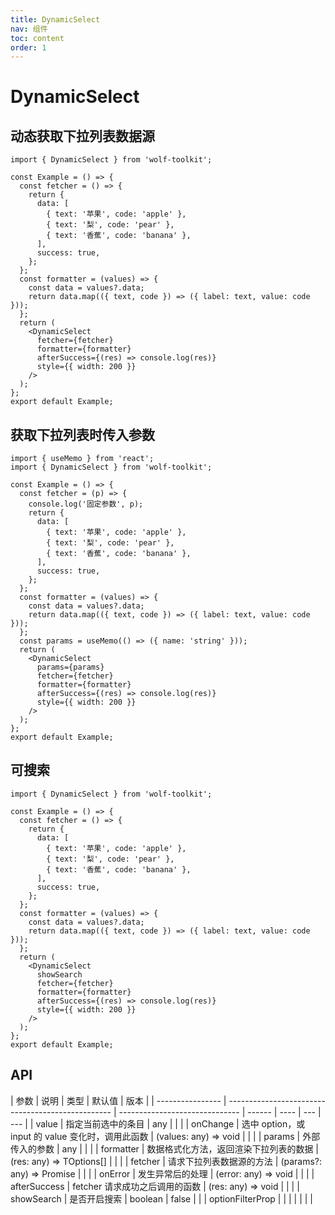 ```yaml
---
title: DynamicSelect
nav: 组件
toc: content
order: 1
---
```


# DynamicSelect

## 动态获取下拉列表数据源

```tsx
import { DynamicSelect } from 'wolf-toolkit';

const Example = () => {
  const fetcher = () => {
    return {
      data: [
        { text: '苹果', code: 'apple' },
        { text: '梨', code: 'pear' },
        { text: '香蕉', code: 'banana' },
      ],
      success: true,
    };
  };
  const formatter = (values) => {
    const data = values?.data;
    return data.map(({ text, code }) => ({ label: text, value: code }));
  };
  return (
    <DynamicSelect
      fetcher={fetcher}
      formatter={formatter}
      afterSuccess={(res) => console.log(res)}
      style={{ width: 200 }}
    />
  );
};
export default Example;
```

## 获取下拉列表时传入参数

```tsx
import { useMemo } from 'react';
import { DynamicSelect } from 'wolf-toolkit';

const Example = () => {
  const fetcher = (p) => {
    console.log('固定参数', p);
    return {
      data: [
        { text: '苹果', code: 'apple' },
        { text: '梨', code: 'pear' },
        { text: '香蕉', code: 'banana' },
      ],
      success: true,
    };
  };
  const formatter = (values) => {
    const data = values?.data;
    return data.map(({ text, code }) => ({ label: text, value: code }));
  };
  const params = useMemo(() => ({ name: 'string' }));
  return (
    <DynamicSelect
      params={params}
      fetcher={fetcher}
      formatter={formatter}
      afterSuccess={(res) => console.log(res)}
      style={{ width: 200 }}
    />
  );
};
export default Example;
```

## 可搜索

```tsx
import { DynamicSelect } from 'wolf-toolkit';

const Example = () => {
  const fetcher = () => {
    return {
      data: [
        { text: '苹果', code: 'apple' },
        { text: '梨', code: 'pear' },
        { text: '香蕉', code: 'banana' },
      ],
      success: true,
    };
  };
  const formatter = (values) => {
    const data = values?.data;
    return data.map(({ text, code }) => ({ label: text, value: code }));
  };
  return (
    <DynamicSelect
      showSearch
      fetcher={fetcher}
      formatter={formatter}
      afterSuccess={(res) => console.log(res)}
      style={{ width: 200 }}
    />
  );
};
export default Example;
```

## API

| 参数             | 说明                                              | 类型                           | 默认值 | 版本 |
| ---------------- | ------------------------------------------------- | ------------------------------ | ------ | ---- | --- | --- |
| value            | 指定当前选中的条目                                | any                            |        |      |
| onChange         | 选中 option，或 input 的 value 变化时，调用此函数 | (values: any) => void          |        |      |
| params           | 外部传入的参数                                    | any                            |        |      |
| formatter        | 数据格式化方法，返回渲染下拉列表的数据            | (res: any) => TOptions[]       |        |      |
| fetcher          | 请求下拉列表数据源的方法                          | (params?: any) => Promise<any> |        |      |
| onError          | 发生异常后的处理                                  | (error: any) => void           |        |      |
| afterSuccess     | fetcher 请求成功之后调用的函数                    | (res: any) => void             |        |      |
| showSearch       | 是否开启搜索                                      | boolean                        | false  |      |
| optionFilterProp |                                                   |                                |        |      |     |     |
